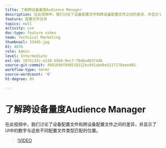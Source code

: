 ```yaml
---
title: 了解跨设备量度Audience Manager
description: 在此视频中，我们讨论了设备配置文件和跨设备配置文件之间的差异，并显示了UI中的数字与这些不同配置文件类型匹配的位置。
feature: 配置文件合并
topics: null
activity: use
doc-type: feature video
team: Technical Marketing
thumbnail: 33445.jpg
kt: 4876
role: Admin
level: Intermediate
exl-id: 1075c33c-e230-456d-9ec7-70d8ad65f44b
source-git-commit: 4b91696f840518312ec041abdbe5217178aee405
workflow-type: tm+mt
source-wordcount: '0'
ht-degree: 0%

---
```


# 了解跨设备量度Audience Manager

在此视频中，我们讨论了设备配置文件和跨设备配置文件之间的差异，并显示了UI中的数字与这些不同配置文件类型匹配的位置。

>[!VIDEO](https://video.tv.adobe.com/v/33445/?quality=12)
